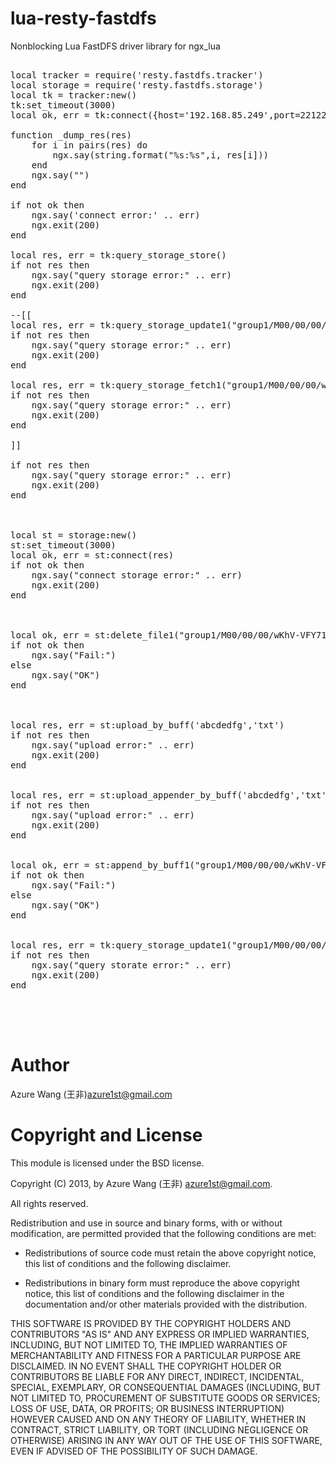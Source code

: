 lua-resty-fastdfs
=================

Nonblocking Lua FastDFS driver library for ngx_lua

<pre>

local tracker = require('resty.fastdfs.tracker')
local storage = require('resty.fastdfs.storage')
local tk = tracker:new()
tk:set_timeout(3000)
local ok, err = tk:connect({host='192.168.85.249',port=22122})

function _dump_res(res)
    for i in pairs(res) do
        ngx.say(string.format("%s:%s",i, res[i]))
    end
    ngx.say("")
end

if not ok then
    ngx.say('connect error:' .. err)
    ngx.exit(200)
end

local res, err = tk:query_storage_store()
if not res then
    ngx.say("query storage error:" .. err)
    ngx.exit(200)
end

--[[
local res, err = tk:query_storage_update1("group1/M00/00/00/wKhV-VFbkMQEAAAAAAAAAKbO3LA494.txt")
if not res then
    ngx.say("query storage error:" .. err)
    ngx.exit(200)
end

local res, err = tk:query_storage_fetch1("group1/M00/00/00/wKhV-VFbkFfR1owfAAAAD6bO3LA348.txt")
if not res then
    ngx.say("query storage error:" .. err)
    ngx.exit(200)
end

]]

if not res then
    ngx.say("query storage error:" .. err)
    ngx.exit(200)
end



local st = storage:new()
st:set_timeout(3000)
local ok, err = st:connect(res)
if not ok then
    ngx.say("connect storage error:" .. err)
    ngx.exit(200)
end



local ok, err = st:delete_file1("group1/M00/00/00/wKhV-VFY71sEAAAAAAAAAKbO3LA277.txt")
if not ok then
    ngx.say("Fail:")
else
    ngx.say("OK")
end



local res, err = st:upload_by_buff('abcdedfg','txt')
if not res then
    ngx.say("upload error:" .. err)
    ngx.exit(200)
end


local res, err = st:upload_appender_by_buff('abcdedfg','txt')
if not res then
    ngx.say("upload error:" .. err)
    ngx.exit(200)
end


local ok, err = st:append_by_buff1("group1/M00/00/00/wKhV-VFbkMQEAAAAAAAAAKbO3LA494.txt","abcdedfg\n")
if not ok then
    ngx.say("Fail:")
else
    ngx.say("OK")
end


local res, err = tk:query_storage_update1("group1/M00/00/00/wKhV-VFbkFfR1owfAAAAD6bO3LA348.txt")
if not res then
    ngx.say("query storate error:" .. err)
    ngx.exit(200)
end




</pre>

<h1>
<a name="author" class="anchor" href="#author"><span class="mini-icon mini-icon-link"></span></a>
<a name="author" href="#author"></a>
Author
</h1>

<p>Azure Wang (王非)<a href="mailto:azure1st@gmail.com">azure1st@gmail.com</a></p>

<h1>
<a name="copyright-and-license" class="anchor" href="#copyright-and-license"><span class="mini-icon mini-icon-link"></span></a>
<a name="copyright-and-license" href="#copyright-and-license"></a>
Copyright and License
</h1>

<p>This module is licensed under the BSD license.</p>

<p>Copyright (C) 2013, by Azure Wang (王非) <a href="mailto:azure1st@gmail.com">azure1st@gmail.com</a>.</p>

<p>All rights reserved.</p>

<p>Redistribution and use in source and binary forms, with or without modification, are permitted provided that the following conditions are met:</p>

<ul>
<li>
    <p>Redistributions of source code must retain the above copyright notice, this list of conditions and the following disclaimer.</p>
</li>
<li>
    <p>Redistributions in binary form must reproduce the above copyright notice, this list of conditions and the following disclaimer in the documentation and/or other materials provided with the distribution.</p>
</li>
</ul><p>THIS SOFTWARE IS PROVIDED BY THE COPYRIGHT HOLDERS AND CONTRIBUTORS "AS IS" AND ANY EXPRESS OR IMPLIED WARRANTIES, INCLUDING, BUT NOT LIMITED TO, THE IMPLIED WARRANTIES OF MERCHANTABILITY AND FITNESS FOR A PARTICULAR PURPOSE ARE DISCLAIMED. IN NO EVENT SHALL THE COPYRIGHT HOLDER OR CONTRIBUTORS BE LIABLE FOR ANY DIRECT, INDIRECT, INCIDENTAL, SPECIAL, EXEMPLARY, OR CONSEQUENTIAL DAMAGES (INCLUDING, BUT NOT LIMITED TO, PROCUREMENT OF SUBSTITUTE GOODS OR SERVICES; LOSS OF USE, DATA, OR PROFITS; OR BUSINESS INTERRUPTION) HOWEVER CAUSED AND ON ANY THEORY OF LIABILITY, WHETHER IN CONTRACT, STRICT LIABILITY, OR TORT (INCLUDING NEGLIGENCE OR OTHERWISE) ARISING IN ANY WAY OUT OF THE USE OF THIS SOFTWARE, EVEN IF ADVISED OF THE POSSIBILITY OF SUCH DAMAGE.</p>
